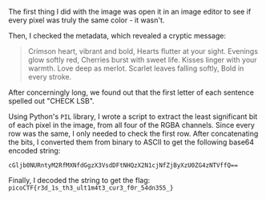 The first thing I did with the image was open it in an image editor to see if every pixel was truly the same color - it wasn't. 

Then, I checked the metadata, which revealed a cryptic message:

> Crimson heart, vibrant and bold, Hearts flutter at your sight. Evenings glow softly red, Cherries burst with sweet life. Kisses linger with your warmth. Love deep as merlot. Scarlet leaves falling softly, Bold in every stroke.

After concerningly long, we found out that the first letter of each sentence spelled out "CHECK LSB".

Using Python's `PIL` library, I wrote a script to extract the least significant bit of each pixel in the image, from all four of the RGBA channels. Since every row was the same, I only needed to check the first row. After concatenating the bits, I converted them from binary to ASCII to get the following base64 encoded string:

`cGljb0NURntyM2RfMXNfdGgzX3VsdDFtNHQzX2N1cjNfZjByXzU0ZG4zNTVffQ==`

Finally, I decoded the string to get the flag: `picoCTF{r3d_1s_th3_ult1m4t3_cur3_f0r_54dn355_}`